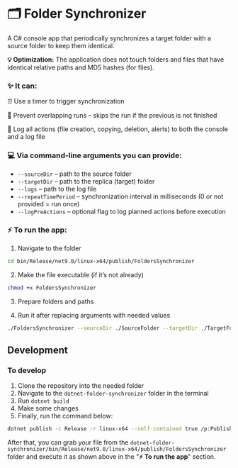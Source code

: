 # 🗂️ Folder Synchronizer

A C# console app that periodically synchronizes a target folder with a source folder to keep them identical.

**💡 Optimization:** The application does not touch folders and files that have identical relative paths and MD5 hashes (for files).

### ✨ It can:

⏰ Use a timer to trigger synchronization

🚫 Prevent overlapping runs – skips the run if the previous is not finished

📄 Log all actions (file creation, copying, deletion, alerts) to both the console and a log file

### 💻 Via command-line arguments you can provide:

* `--sourceDir` – path to the source folder
* `--targetDir` – path to the replica (target) folder
* `--logs` – path to the log file
* `--repeatTimePeriod` – synchronization interval in milliseconds (0 or not provided = run once)
* `--logPreActions` – optional flag to log planned actions before execution

### ⚡ To run the app:

1. Navigate to the folder

```bash
cd bin/Release/net9.0/linux-x64/publish/FoldersSynchronizer
```

2. Make the file executable (if it’s not already)

```bash
chmod +x FoldersSynchronizer
```

3. Prepare folders and paths

4. Run it after replacing arguments with needed values

```bash
./FoldersSynchronizer --sourceDir ./SourceFolder --targetDir ./TargetFolder --logs ./logs.txt --repeatTimePeriod 3000 --logPreActions
```

## Development

### To develop

1. Clone the repository into the needed folder
1. Navigate to the `dotnet-folder-synchronizer` folder in the terminal
1. Run `dotnet build`
1. Make some changes
1. Finally, run the command below:

```bash
dotnet publish -c Release -r linux-x64 --self-contained true /p:PublishSingleFile=true /p:PublishTrimmed=true
```

After that, you can grab your file from the `dotnet-folder-synchronizer/bin/Release/net9.0/linux-x64/publish/FoldersSynchronizer` folder and execute it as shown above in the "**⚡ To run the app**" section.